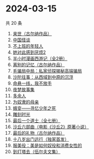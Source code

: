 # 2024-03-15

共 20 条

<!-- BEGIN WEREAD -->
<!-- 最后更新时间 2024-03-15 00:01:13 +0800 -->
1. [来世（古尔纳作品）](https://weread.qq.com/web/bookDetail/56932ac0813ab74bdg016d51)
1. [中国怪谈](https://weread.qq.com/web/bookDetail/8c132e40813ab89c4g011749)
1. [不上班的年轻人](https://weread.qq.com/web/bookDetail/15332be0813ab869eg01463b)
1. [她对此感到厌烦2](https://weread.qq.com/web/bookDetail/c7732910813ab89d4g0178fc)
1. [半小时漫画西游记（全2册）](https://weread.qq.com/web/bookDetail/85432da0813ab89bbg014e25)
1. [离别的记忆（古尔纳作品）](https://weread.qq.com/web/bookDetail/b3a32660813ab81edg018b19)
1. [毛骗局中局：私家侦探揭秘高端骗局](https://weread.qq.com/web/bookDetail/e4a32960813ab89c3g01927f)
1. [沙陀往事：从西域到中原的沉浮](https://weread.qq.com/web/bookDetail/64c32fe0813ab84f5g0195b1)
1. [命悬一线，我不放手](https://weread.qq.com/web/bookDetail/0fa32270813ab89dbg011d04)
1. [夜梦故事集](https://weread.qq.com/web/bookDetail/ef032f20813ab8407g011093)
1. [多余人](https://weread.qq.com/web/bookDetail/720320b0813ab867dg014a16)
1. [为奴隶的母亲](https://weread.qq.com/web/bookDetail/c4332210813ab8490g01570b)
1. [蛾变——寻忆少年之死](https://weread.qq.com/web/bookDetail/af632a60813ab899bg019323)
1. [雕刻时光](https://weread.qq.com/web/bookDetail/2bc32a805ca0cc2bcbd3342)
1. [最后一个道士（全七册）](https://weread.qq.com/web/bookDetail/1b1320507223e1791b1f1d3)
1. [沙丘六部曲（电影《沙丘2》原著小说）](https://weread.qq.com/web/bookDetail/a7b321607199d7fba7bb736)
1. [最后的礼物（古尔纳作品）](https://weread.qq.com/web/bookDetail/f6932fe0813ab74bdg012e98)
1. [十八岁出门远行（独家首发）](https://weread.qq.com/web/bookDetail/23b32ed0813ab8976g017476)
1. [服美役：美是如何奴役和消费女性的](https://weread.qq.com/web/bookDetail/f4c32eb0813ab89c0g016b8b)
1. [到灯塔去（伍尔夫文集）](https://weread.qq.com/web/bookDetail/7f432db0813ab7761g010921)
<!-- END WEREAD -->